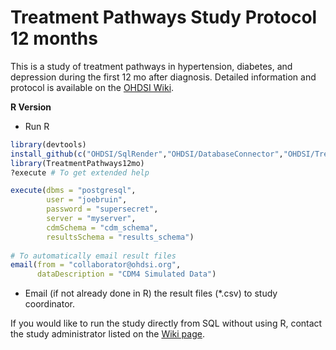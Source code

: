 Treatment Pathways Study Protocol 12 months
===============

This is a study of treatment pathways in hypertension, diabetes, and depression during the first 12 mo after diagnosis.  Detailed information and protocol is available on the [OHDSI Wiki](http://www.ohdsi.org/web/wiki/doku.php?id=research:treatment_pathways_in_chronic_disease_12_mos).

**R Version**

- Run R

```R
library(devtools)
install_github(c("OHDSI/SqlRender","OHDSI/DatabaseConnector","OHDSI/TreatmentPathways12mo"))
library(TreatmentPathways12mo)
?execute # To get extended help

execute(dbms = "postgresql",
        user = "joebruin",
        password = "supersecret",
        server = "myserver",
        cdmSchema = "cdm_schema",
        resultsSchema = "results_schema")
        
# To automatically email result files        
email(from = "collaborator@ohdsi.org",
      dataDescription = "CDM4 Simulated Data")        
```

- Email (if not already done in R) the result files (*.csv) to study coordinator.

If you would like to run the study directly from SQL without using R, contact the study administrator listed on the [Wiki page](http://www.ohdsi.org/web/wiki/doku.php?id=research:treatment_pathways_in_chronic_disease_12_mos). 
